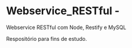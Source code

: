 # Webservice_RESTful -

Webservice RESTful com Node, Restify e MySQL

Respositório para fins de estudo.

